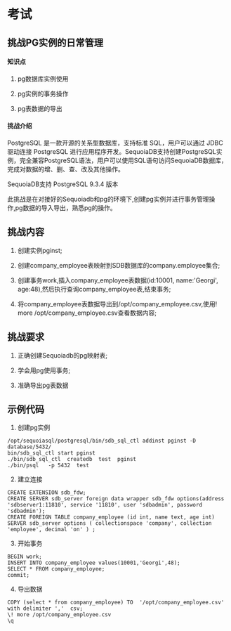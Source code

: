 # 考试

## 挑战PG实例的日常管理

#### 知识点

1) pg数据库实例使用

2) pg实例的事务操作

3) pg表数据的导出

#### 挑战介绍

PostgreSQL 是一款开源的关系型数据库，支持标准 SQL，用户可以通过 JDBC 驱动连接 PostgreSQL 进行应用程序开发。SequoiaDB支持创建PostgreSQL实例，完全兼容PostgreSQL语法，用户可以使用SQL语句访问SequoiaDB数据库，完成对数据的增、删、查、改及其他操作。

SequoiaDB支持 PostgreSQL 9.3.4 版本

此挑战是在对接好的Sequoiadb和pg的环境下,创建pg实例并进行事务管理操作,pg数据的导入导出，熟悉pg的操作。

## 挑战内容

1) 创建实例pginst;

2) 创建company_employee表映射到SDB数据库的company.employee集合;

3) 创建事务work,插入company_employee表数据(id:10001, name:'Georgi', age:48),然后执行查询company_employee表,结束事务;

4) 将company_employee表数据导出到/opt/company_employee.csv,使用\! more /opt/company_employee.csv查看数据内容;

## 挑战要求

1) 正确创建Sequoiadb的pg映射表;

2) 学会用pg使用事务;

3) 准确导出pg表数据


## 示例代码

1) 创建pg实例
```
/opt/sequoiasql/postgresql/bin/sdb_sql_ctl addinst pginst -D database/5432/
bin/sdb_sql_ctl start pginst
./bin/sdb_sql_ctl  createdb  test  pginst
./bin/psql   -p 5432  test
```
2) 建立连接
```
CREATE EXTENSION sdb_fdw;
CREATE SERVER sdb_server foreign data wrapper sdb_fdw options(address 'sdbserver1:11810', service '11810', user 'sdbadmin', password 'sdbadmin');
CREATE FOREIGN TABLE company_employee (id int, name text, age int) SERVER sdb_server options ( collectionspace 'company', collection 'employee', decimal 'on' ) ;
```
3) 开始事务
```
BEGIN work;
INSERT INTO company_employee values(10001,'Georgi',48);
SELECT * FROM company_employee;
commit;
```
4) 导出数据
```
COPY (select * from company_employee) TO  '/opt/company_employee.csv' with delimiter ','  csv;
\! more /opt/company_employee.csv
\q
```

